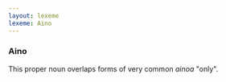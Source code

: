 ```yaml
---
layout: lexeme
lexeme: Aino
---
```


###  Aino 
This proper noun overlaps forms of very common *ainoa* "only".

